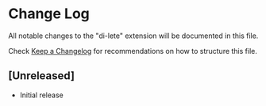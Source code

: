 # Change Log

All notable changes to the "di-lete" extension will be documented in this file.

Check [Keep a Changelog](http://keepachangelog.com/) for recommendations on how to structure this file.

## [Unreleased]

- Initial release